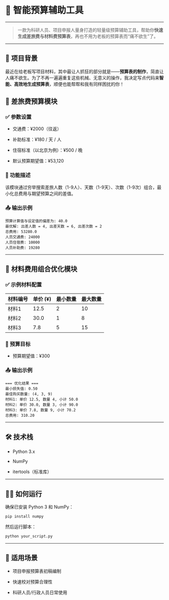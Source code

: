 # 🧮 智能预算辅助工具
---
> 一款为科研人员、项目申报人量身打造的轻量级预算辅助工具，帮助你**快速生成差旅费与材料费预算表**，再也不用为老板的预算表而“痛不欲生”了。
---
## 📌 项目背景

最近在给老板写项目材料，其中最让人抓狂的部分就是——**预算表的制作**，简直让人痛不欲生。为了不再一遍遍重复这些机械、无意义的操作，我决定写点代码来**智能、高效地生成预算表**，顺便也能帮帮和我有同样困扰的你！

## 🧳 差旅费预算模块

### ✅ 参数设置

- 交通费：¥2000（往返）
    
- 补助标准：¥180 / 天 / 人
    
- 住宿标准（以北京为例）：¥500 / 晚
    
- 默认预算期望值：¥53,120
    

### 🚀 功能描述

该模块通过穷举搜索差旅人数（1-9人）、天数（1-9天）、次数（1-9次）组合，最小化总费用与期望预算之间的差值。

### 📤 输出示例

```
预算计算值与设定值的偏差为: 40.0  
最优解: 出差人数 = 4, 出差天数 = 6, 出差次数 = 2  
总费用: 53280.0  
人员交通费: 24000  
人员住宿费: 10000  
人员补助费: 19280  
```

---

## 🧱 材料费用组合优化模块

### ✅ 示例材料配置

|材料编号|单价 (¥)|最小数量|最大数量|
|---|---|---|---|
|材料1|12.5|2|10|
|材料2|30.0|1|8|
|材料3|7.8|5|15|

### 🎯 预算目标

- 预算期望值：¥300
    

### 📤 输出示例

```
=== 优化结果 ===
最小损失值: 0.50  
最佳购买数量: (4, 3, 9)  
材料1: 单价 12.5, 数量 4, 小计 50.0  
材料2: 单价 30.0, 数量 3, 小计 90.0  
材料3: 单价 7.8, 数量 9, 小计 70.2  
总费用: 310.20
```

---

## 🛠️ 技术栈

- Python 3.x
    
- NumPy
    
- itertools（标准库）
    

---

## 🧑‍💻 如何运行

确保已安装 Python 3 和 NumPy：

```bash
pip install numpy
```

然后运行脚本：

```bash
python your_script.py
```

---

## 📎 适用场景

- 项目申报预算表初稿编制
    
- 快速校对预算合理性
    
- 科研人员/行政人员日常使用
